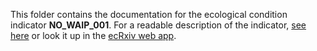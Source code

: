 This folder contains the documentation for the ecological condition indicator **NO_WAIP_001**. 
For a readable description of the indicator, [see here](https://raw.githack.com/NINAnor/ecRxiv/main/indicators/NO_WAIP_001/R/NO_WAIP_001.html) or look it up in the [ecRxiv web app](https://view.nina.no/ecRxiv/).
